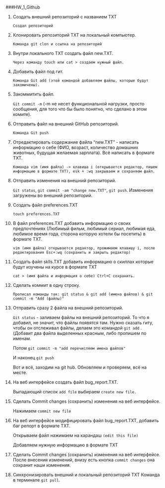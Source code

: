 ###HW_1_Github

1. Создать внешний репозиторий c названием TXT

   `Создал репозиторий`
2. Клонировать репозиторий TXT на локальный компьютер.
   
   `Команда git clon и ссылка на репозиторий`
3. Внутри локального TXT создать файл new.TXT.
    
   `Через команду touch или cat > создаем нужный файл.`
4. Добавить файл под гит.
   
   `Команда Git add (этой командой добавляем файлы, которые будут закомичены).`
5. Закоммитить файл.
   
   `Git commit -m` (-m не несет функциональной нагрузки, просто сообщения, для того что бы было понятно, что сделано в этом комите).
6. Отправить файл на внешний GitHub репозиторий.
   
   `Команда Git push`
7. Отредактировать содержание файла “new.TXT” - написать информацию о себе (ФИО, возраст, количество домашних животных, будущая желаемая зарплата). Всё написать в формате TXT.
   
   `Команда vim (имя файла) -> клавиша i (открывается редактор, пишем информацию в формате TXT), esk + :wq закрываем и сохраняем файл.`
8. Отправить изменения на внешний репозиторий.
   
   `Git status`, `git commit -am "change new.TXT"`, `git push`.
    Изменения загружены во внешний репозиторий.
9. Создать файл preferences.TXT
   
   `touch preferences.TXT`
10. В файл preferences.TXT добавить информацию о своих предпочтениях (Любимый фильм, любимый сериал, любимая еда, любимое время года, сторона которую хотели бы посетить) в формате TXT.
   
    `vim (имя файла) открывается редактор, прожимаем клавишу i,
    после редактирования Esc+:wq (сохранить и закрыть редактор)`
11. Создать файл sklls.TXT добавить информацию о скиллах которые будут изучены на курсе в формате TXT
    
    `cat > (имя файла и информация о себе) Ctrl+С сохранить.`
12. Сделать коммит в одну строку.
    
    `Прописал команды так: git status & git add (имена файлов) & git commit -m "Add (файлы)"`
13. Отправить сразу 2 файла на внешний репозиторий.
    
    `Git status` - заливаем файлы на внешний репозиторий. То что я добавил, не значит, что файлы появятся там. Нужно сказать гиту, чтобы он отслеживал файлы, делаем это командой `git add` . (Добавит два файла выделенных красным, либо пропишем по именам.
     
    Потом `git commit -m "add перечисляем имена файлов"`
    
    И наконец `git push`
    
    Вот и всё, заходим на git hub.
    Обновляем и проверяем, всё на месте.
14. На веб интерфейсе создать файл bug_report.TXT.
    
    Выпадающий список `add file` выбираем `create new file.`
15. Сделать Commit changes (сохранить) изменения на веб интерфейсе.

    Нажимаем `commit new file`
16. На веб интерфейсе модифицировать файл bug_report.TXT, добавить баг репорт в формате TXT.

    Открываем файл нажимаем на карандаш `(edit this file)`
    
    Добавляем нужную информацию в формате TXT
17. Сделать Commit changes (сохранить) изменения на веб интерфейсе.
    После внесения изменений,
    внизу есть кнопка `commit changes` она сохранит наши изменения.
18. Синхронизировать внешний и локальный репозиторий TXT
    Команда в терминале `git pull`.
